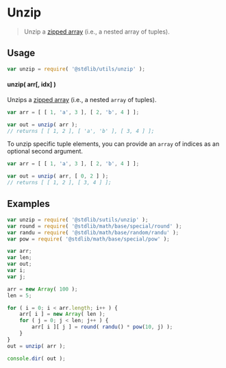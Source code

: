 # Unzip

> Unzip a [zipped array][@stdlib/utils/zip] (i.e., a nested array of tuples).


<section class="intro">

</section>

<!-- /.intro -->


<section class="usage">

## Usage

``` javascript
var unzip = require( '@stdlib/utils/unzip' );
```

#### unzip( arr\[, idx\] )

Unzips a [zipped array][@stdlib/utils/zip] (i.e., a nested `array` of tuples).

``` javascript
var arr = [ [ 1, 'a', 3 ], [ 2, 'b', 4 ] ];

var out = unzip( arr );
// returns [ [ 1, 2 ], [ 'a', 'b' ], [ 3, 4 ] ];
```

To unzip specific tuple elements, you can provide an `array` of indices as an optional second argument.

``` javascript
var arr = [ [ 1, 'a', 3 ], [ 2, 'b', 4 ] ];

var out = unzip( arr, [ 0, 2 ] );
// returns [ [ 1, 2 ], [ 3, 4 ] ];
```

</section>

<!-- /.usage -->


<section class="examples">

## Examples

``` javascript
var unzip = require( '@stdlib/sutils/unzip' );
var round = require( '@stdlib/math/base/special/round' );
var randu = require( '@stdlib/math/base/random/randu' );
var pow = require( '@stdlib/math/base/special/pow' );

var arr;
var len;
var out;
var i;
var j;

arr = new Array( 100 );
len = 5;

for ( i = 0; i < arr.length; i++ ) {
    arr[ i ] = new Array( len );
    for ( j = 0; j < len; j++ ) {
        arr[ i ][ j ] = round( randu() * pow(10, j) );
    }
}
out = unzip( arr );

console.dir( out );
```

</section>

<!-- /.examples -->


<section class="links">

[@stdlib/utils/zip]: https://github.com/stdlib-js/stdlib

</section>

<!-- /.links -->
